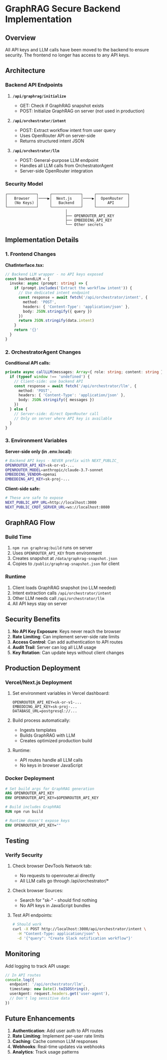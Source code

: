 # GraphRAG Secure Backend Implementation

## Overview

All API keys and LLM calls have been moved to the backend to ensure security. The frontend no longer has access to any API keys.

## Architecture

### Backend API Endpoints

1. **`/api/graphrag/initialize`**
   - GET: Check if GraphRAG snapshot exists
   - POST: Initialize GraphRAG on server (not used in production)

2. **`/api/orchestrator/intent`**
   - POST: Extract workflow intent from user query
   - Uses OpenRouter API on server-side
   - Returns structured intent JSON

3. **`/api/orchestrator/llm`**
   - POST: General-purpose LLM endpoint
   - Handles all LLM calls from OrchestratorAgent
   - Server-side OpenRouter integration

### Security Model

```
┌─────────────┐     ┌─────────────┐     ┌──────────────┐
│   Browser   │────▶│  Next.js    │────▶│  OpenRouter  │
│   (No Keys) │     │   Backend   │     │     API      │
└─────────────┘     └─────────────┘     └──────────────┘
                           │
                           ├── OPENROUTER_API_KEY
                           ├── EMBEDDING_API_KEY
                           └── Other secrets
```

## Implementation Details

### 1. Frontend Changes

**ChatInterface.tsx:**
```typescript
// Backend LLM wrapper - no API keys exposed
const backendLLM = {
  invoke: async (prompt: string) => {
    if (prompt.includes('Extract the workflow intent')) {
      // Use dedicated intent endpoint
      const response = await fetch('/api/orchestrator/intent', {
        method: 'POST',
        headers: { 'Content-Type': 'application/json' },
        body: JSON.stringify({ query })
      })
      return JSON.stringify(data.intent)
    }
    return '{}'
  }
}
```

### 2. OrchestratorAgent Changes

**Conditional API calls:**
```typescript
private async callLLM(messages: Array<{ role: string; content: string }>): Promise<string> {
  if (typeof window !== 'undefined') {
    // Client-side: use backend API
    const response = await fetch('/api/orchestrator/llm', {
      method: 'POST',
      headers: { 'Content-Type': 'application/json' },
      body: JSON.stringify({ messages })
    })
  } else {
    // Server-side: direct OpenRouter call
    // Only on server where API key is available
  }
}
```

### 3. Environment Variables

**Server-side only (in .env.local):**
```bash
# Backend API keys - NEVER prefix with NEXT_PUBLIC_
OPENROUTER_API_KEY=sk-or-v1-...
OPENROUTER_MODEL=anthropic/claude-3.7-sonnet
EMBEDDING_VENDOR=openai
EMBEDDING_API_KEY=sk-proj-...
```

**Client-side safe:**
```bash
# These are safe to expose
NEXT_PUBLIC_APP_URL=http://localhost:3000
NEXT_PUBLIC_CRDT_SERVER_URL=ws://localhost:8080
```

## GraphRAG Flow

### Build Time
1. `npm run graphrag:build` runs on server
2. Uses `OPENROUTER_API_KEY` from environment
3. Creates snapshot at `/data/graphrag-snapshot.json`
4. Copies to `/public/graphrag-snapshot.json` for client

### Runtime
1. Client loads GraphRAG snapshot (no LLM needed)
2. Intent extraction calls `/api/orchestrator/intent`
3. Other LLM needs call `/api/orchestrator/llm`
4. All API keys stay on server

## Security Benefits

1. **No API Key Exposure**: Keys never reach the browser
2. **Rate Limiting**: Can implement server-side rate limits
3. **Access Control**: Can add authentication to API routes
4. **Audit Trail**: Server can log all LLM usage
5. **Key Rotation**: Can update keys without client changes

## Production Deployment

### Vercel/Next.js Deployment

1. Set environment variables in Vercel dashboard:
   ```
   OPENROUTER_API_KEY=sk-or-v1-...
   EMBEDDING_API_KEY=sk-proj-...
   DATABASE_URL=postgresql://...
   ```

2. Build process automatically:
   - Ingests templates
   - Builds GraphRAG with LLM
   - Creates optimized production build

3. Runtime:
   - API routes handle all LLM calls
   - No keys in browser JavaScript

### Docker Deployment

```dockerfile
# Set build args for GraphRAG generation
ARG OPENROUTER_API_KEY
ENV OPENROUTER_API_KEY=$OPENROUTER_API_KEY

# Build includes GraphRAG
RUN npm run build

# Runtime doesn't expose keys
ENV OPENROUTER_API_KEY=""
```

## Testing

### Verify Security

1. Check browser DevTools Network tab:
   - No requests to openrouter.ai directly
   - All LLM calls go through /api/orchestrator/*

2. Check browser Sources:
   - Search for "sk-" - should find nothing
   - No API keys in JavaScript bundles

3. Test API endpoints:
   ```bash
   # Should work
   curl -X POST http://localhost:3000/api/orchestrator/intent \
     -H "Content-Type: application/json" \
     -d '{"query": "Create Slack notification workflow"}'
   ```

## Monitoring

Add logging to track API usage:

```typescript
// In API routes
console.log({
  endpoint: '/api/orchestrator/llm',
  timestamp: new Date().toISOString(),
  userAgent: request.headers.get('user-agent'),
  // Don't log sensitive data
})
```

## Future Enhancements

1. **Authentication**: Add user auth to API routes
2. **Rate Limiting**: Implement per-user rate limits
3. **Caching**: Cache common LLM responses
4. **Webhooks**: Real-time updates via webhooks
5. **Analytics**: Track usage patterns